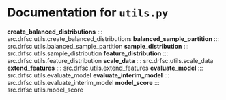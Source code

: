 # Documentation for `utils.py`

**create_balanced_distributions**
::: src.drfsc.utils.create_balanced_distributions
**balanced_sample_partition**
::: src.drfsc.utils.balanced_sample_partition
**sample_distribution**
::: src.drfsc.utils.sample_distribution
**feature_distribution**
::: src.drfsc.utils.feature_distribution
**scale_data**
::: src.drfsc.utils.scale_data
**extend_features**
::: src.drfsc.utils.extend_features
**evaluate_model**
::: src.drfsc.utils.evaluate_model
**evaluate_interim_model**
::: src.drfsc.utils.evaluate_interim_model
**model_score**
::: src.drfsc.utils.model_score
